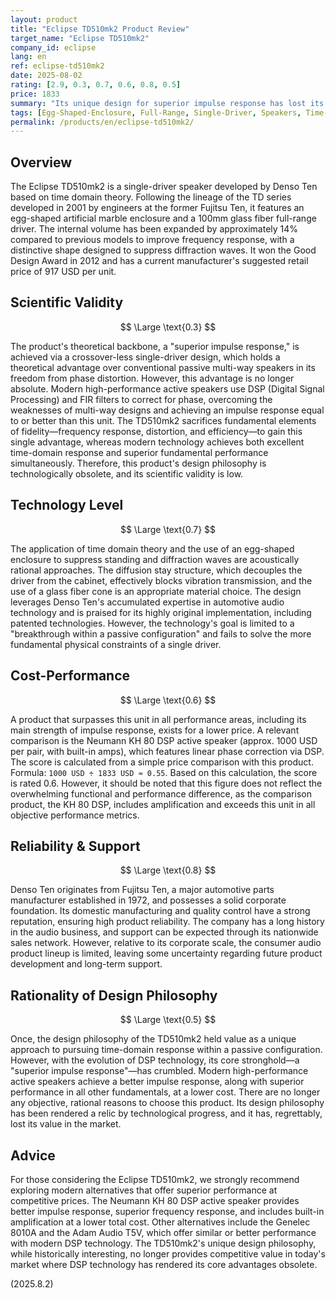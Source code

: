 ```yaml
---
layout: product
title: "Eclipse TD510mk2 Product Review"
target_name: "Eclipse TD510mk2"
company_id: eclipse
lang: en
ref: eclipse-td510mk2
date: 2025-08-02
rating: [2.9, 0.3, 0.7, 0.6, 0.8, 0.5]
price: 1833
summary: "Its unique design for superior impulse response has lost its advantage to modern DSP technology, collapsing the product's entire value proposition."
tags: [Egg-Shaped-Enclosure, Full-Range, Single-Driver, Speakers, Time-Domain-Theory]
permalink: /products/en/eclipse-td510mk2/
---
```

## Overview

The Eclipse TD510mk2 is a single-driver speaker developed by Denso Ten based on time domain theory. Following the lineage of the TD series developed in 2001 by engineers at the former Fujitsu Ten, it features an egg-shaped artificial marble enclosure and a 100mm glass fiber full-range driver. The internal volume has been expanded by approximately 14% compared to previous models to improve frequency response, with a distinctive shape designed to suppress diffraction waves. It won the Good Design Award in 2012 and has a current manufacturer's suggested retail price of 917 USD per unit.

## Scientific Validity

$$ \Large \text{0.3} $$

The product's theoretical backbone, a "superior impulse response," is achieved via a crossover-less single-driver design, which holds a theoretical advantage over conventional passive multi-way speakers in its freedom from phase distortion. However, this advantage is no longer absolute. Modern high-performance active speakers use DSP (Digital Signal Processing) and FIR filters to correct for phase, overcoming the weaknesses of multi-way designs and achieving an impulse response equal to or better than this unit. The TD510mk2 sacrifices fundamental elements of fidelity—frequency response, distortion, and efficiency—to gain this single advantage, whereas modern technology achieves both excellent time-domain response and superior fundamental performance simultaneously. Therefore, this product's design philosophy is technologically obsolete, and its scientific validity is low.

## Technology Level

$$ \Large \text{0.7} $$

The application of time domain theory and the use of an egg-shaped enclosure to suppress standing and diffraction waves are acoustically rational approaches. The diffusion stay structure, which decouples the driver from the cabinet, effectively blocks vibration transmission, and the use of a glass fiber cone is an appropriate material choice. The design leverages Denso Ten's accumulated expertise in automotive audio technology and is praised for its highly original implementation, including patented technologies. However, the technology's goal is limited to a "breakthrough within a passive configuration" and fails to solve the more fundamental physical constraints of a single driver.

## Cost-Performance

$$ \Large \text{0.6} $$

A product that surpasses this unit in all performance areas, including its main strength of impulse response, exists for a lower price. A relevant comparison is the Neumann KH 80 DSP active speaker (approx. 1000 USD per pair, with built-in amps), which features linear phase correction via DSP. The score is calculated from a simple price comparison with this product.
Formula: `1000 USD ÷ 1833 USD ≈ 0.55`.
Based on this calculation, the score is rated 0.6. However, it should be noted that this figure does not reflect the overwhelming functional and performance difference, as the comparison product, the KH 80 DSP, includes amplification and exceeds this unit in all objective performance metrics.

## Reliability & Support

$$ \Large \text{0.8} $$

Denso Ten originates from Fujitsu Ten, a major automotive parts manufacturer established in 1972, and possesses a solid corporate foundation. Its domestic manufacturing and quality control have a strong reputation, ensuring high product reliability. The company has a long history in the audio business, and support can be expected through its nationwide sales network. However, relative to its corporate scale, the consumer audio product lineup is limited, leaving some uncertainty regarding future product development and long-term support.

## Rationality of Design Philosophy

$$ \Large \text{0.5} $$

Once, the design philosophy of the TD510mk2 held value as a unique approach to pursuing time-domain response within a passive configuration. However, with the evolution of DSP technology, its core stronghold—a "superior impulse response"—has crumbled. Modern high-performance active speakers achieve a better impulse response, along with superior performance in all other fundamentals, at a lower cost. There are no longer any objective, rational reasons to choose this product. Its design philosophy has been rendered a relic by technological progress, and it has, regrettably, lost its value in the market.

## Advice

For those considering the Eclipse TD510mk2, we strongly recommend exploring modern alternatives that offer superior performance at competitive prices. The Neumann KH 80 DSP active speaker provides better impulse response, superior frequency response, and includes built-in amplification at a lower total cost. Other alternatives include the Genelec 8010A and the Adam Audio T5V, which offer similar or better performance with modern DSP technology. The TD510mk2's unique design philosophy, while historically interesting, no longer provides competitive value in today's market where DSP technology has rendered its core advantages obsolete.

(2025.8.2)
